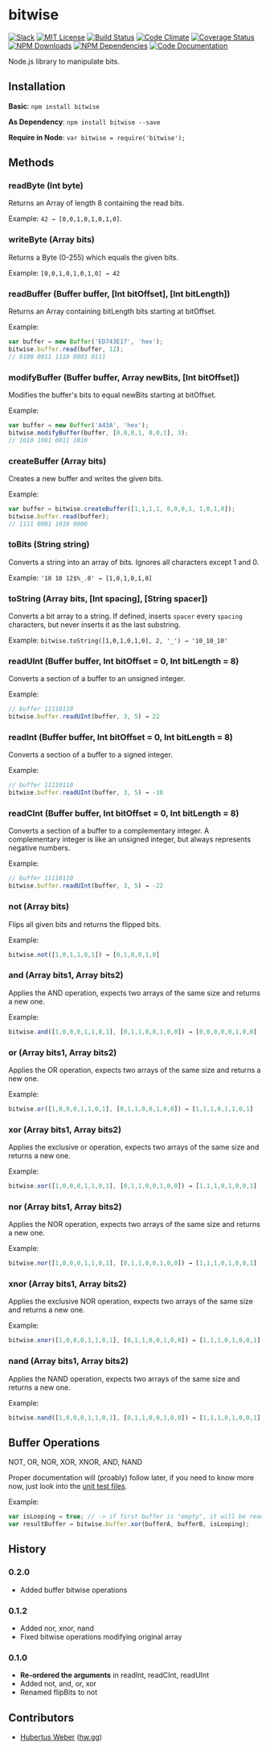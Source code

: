 # bitwise

[![Slack](https://slack.dodekeract.com/badge.svg)](https://slack.dodekeract.com)
[![MIT License](https://img.shields.io/badge/license-MIT-blue.svg)](http://opensource.org/licenses/MIT)
[![Build Status](https://api.travis-ci.org/dodekeract/bitwise.svg)](https://travis-ci.org/dodekeract/bitwise/)
[![Code Climate](https://codeclimate.com/github/dodekeract/bitwise/badges/gpa.svg)](https://codeclimate.com/github/dodekeract/bitwise)
[![Coverage Status](https://coveralls.io/repos/dodekeract/bitwise/badge.svg?branch=master&service=github)](https://coveralls.io/github/dodekeract/bitwise?branch=master)
[![NPM Downloads](https://img.shields.io/npm/dm/bitwise.svg)](https://npmjs.com/package/bitwise)
[![NPM Dependencies](https://david-dm.org/dodekeract/bitwise.svg)](https://npmjs.com/package/bitwise)
[![Code Documentation](https://inch-ci.org/github/dodekeract/bitwise.svg)](https://inch-ci.org/github/dodekeract/bitwise)

Node.js library to manipulate bits.

## Installation
**Basic**: ````npm install bitwise````

**As Dependency**: ````npm install bitwise --save````

**Require in Node**: ````var bitwise = require('bitwise');````

## Methods
### readByte (Int byte)
Returns an Array of length 8 containing the read bits.

Example: ````42 → [0,0,1,0,1,0,1,0]````.

### writeByte (Array bits)
Returns a Byte (0-255) which equals the given bits.

Example: ````[0,0,1,0,1,0,1,0] → 42````

### readBuffer (Buffer buffer, [Int bitOffset], [Int bitLength])
Returns an Array containing bitLength bits starting at bitOffset.

Example:
````javascript
var buffer = new Buffer('ED743E17', 'hex');
bitwise.buffer.read(buffer, 12);
// 0100 0011 1110 0001 0111
````

### modifyBuffer (Buffer buffer, Array newBits, [Int bitOffset])
Modifies the buffer's bits to equal newBits starting at bitOffset.

Example:
````javascript
var buffer = new Buffer('A43A', 'hex');
bitwise.modifyBuffer(buffer, [0,0,0,1, 0,0,1], 3);
// 1010 1001 0011 1010
````

### createBuffer (Array bits)
Creates a new buffer and writes the given bits.

Example:
````javascript
var buffer = bitwise.createBuffer([1,1,1,1, 0,0,0,1, 1,0,1,0]);
bitwise.buffer.read(buffer);
// 1111 0001 1010 0000
````

### toBits (String string)
Converts a string into an array of bits. Ignores all characters except 1 and 0.

Example: ````'10 10 12$%_.0' → [1,0,1,0,1,0]````

### toString (Array bits, [Int spacing], [String spacer])
Converts a bit array to a string. If defined, inserts ````spacer```` every ````spacing```` characters, but never inserts it as the last substring.

Example: ````bitwise.toString([1,0,1,0,1,0], 2, '_') → '10_10_10'````

### readUInt (Buffer buffer, Int bitOffset = 0, Int bitLength = 8)

Converts a section of a buffer to an unsigned integer.

Example:
````javascript
// buffer 11110110
bitwise.buffer.readUInt(buffer, 3, 5) → 22
````

### readInt (Buffer buffer, Int bitOffset = 0, Int bitLength = 8)

Converts a section of a buffer to a signed integer.

Example:
````javascript
// buffer 11110110
bitwise.buffer.readUInt(buffer, 3, 5) → -10
````

### readCInt (Buffer buffer, Int bitOffset = 0, Int bitLength = 8)

Converts a section of a buffer to a complementary integer.
A complementary integer is like an unsigned integer, but always represents negative numbers.

Example:
````javascript
// buffer 11110110
bitwise.buffer.readUInt(buffer, 3, 5) → -22
````

### not (Array bits)

Flips all given bits and returns the flipped bits.

Example:
````javascript
bitwise.not([1,0,1,1,0,1]) → [0,1,0,0,1,0]
````

### and (Array bits1, Array bits2)

Applies the AND operation, expects two arrays of the same size and returns a new one.

Example:
````javascript
bitwise.and([1,0,0,0,1,1,0,1], [0,1,1,0,0,1,0,0]) → [0,0,0,0,0,1,0,0]
````

### or (Array bits1, Array bits2)

Applies the OR operation, expects two arrays of the same size and returns a new one.

Example:
````javascript
bitwise.or([1,0,0,0,1,1,0,1], [0,1,1,0,0,1,0,0]) → [1,1,1,0,1,1,0,1]
````

### xor (Array bits1, Array bits2)

Applies the exclusive or operation, expects two arrays of the same size and returns a new one.

Example:
````javascript
bitwise.xor([1,0,0,0,1,1,0,1], [0,1,1,0,0,1,0,0]) → [1,1,1,0,1,0,0,1]
````

### nor (Array bits1, Array bits2)

Applies the NOR operation, expects two arrays of the same size and returns a new one.

Example:
````javascript
bitwise.nor([1,0,0,0,1,1,0,1], [0,1,1,0,0,1,0,0]) → [1,1,1,0,1,0,0,1]
````

### xnor (Array bits1, Array bits2)

Applies the exclusive NOR operation, expects two arrays of the same size and returns a new one.

Example:
````javascript
bitwise.xnor([1,0,0,0,1,1,0,1], [0,1,1,0,0,1,0,0]) → [1,1,1,0,1,0,0,1]
````

### nand (Array bits1, Array bits2)

Applies the NAND operation, expects two arrays of the same size and returns a new one.

Example:
````javascript
bitwise.nand([1,0,0,0,1,1,0,1], [0,1,1,0,0,1,0,0]) → [1,1,1,0,1,0,0,1]
````

## Buffer Operations

NOT, OR, NOR, XOR, XNOR, AND, NAND

Proper documentation will (proably) follow later, if you need to know more now, just look into the [unit test files](https://github.com/dodekeract/bitwise/blob/master/test/index-test.js).

Example:
````javascript
var isLooping = true; // -> if first buffer is "empty", it will be read again from its start
var resultBuffer = bitwise.buffer.xor(bufferA, bufferB, isLooping);
````

## History
### 0.2.0
- Added buffer bitwise operations

### 0.1.2
- Added nor, xnor, nand
- Fixed bitwise operations modifying original array

### 0.1.0
- **Re-ordered the arguments** in readInt, readCInt, readUInt
- Added not, and, or, xor
- Renamed flipBits to not

## Contributors
- [Hubertus Weber](https://github.com/HubertusWeber) ([hw.gg](https://hw.gg))
